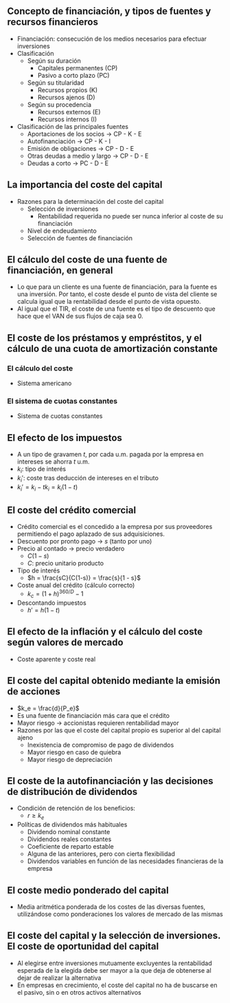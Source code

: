 ## Concepto de financiación, y tipos de fuentes y recursos financieros
- Financiación: consecución de los medios necesarios para efectuar inversiones
- Clasificación
	- Según su duración
		- Capitales permanentes (CP)
		- Pasivo a corto plazo (PC)
	- Según su titularidad
		- Recursos propios (K)
		- Recursos ajenos (D)
	- Según su procedencia
		- Recursos externos (E)
		- Recursos internos (I)
- Clasificación de las principales fuentes
	- Aportaciones de los socios -> CP - K - E
	- Autofinanciación -> CP - K - I
	- Emisión de obligaciones -> CP - D - E
	- Otras deudas a medio y largo -> CP - D - E
	- Deudas a corto -> PC - D - E
## La importancia del coste del capital
- Razones para la determinación del coste del capital
	- Selección de inversiones
		- Rentabilidad requerida no puede ser nunca inferior al coste de su financiación
	- Nivel de endeudamiento
	- Selección de fuentes de financiación
## El cálculo del coste de una fuente de financiación, en general
- Lo que para un cliente es una fuente de financiación, para la fuente es una inversión. Por tanto, el coste desde el punto de vista del cliente se calcula igual que la rentabilidad desde el punto de vista opuesto.
- Al igual que el TIR, el coste de una fuente es el tipo de descuento que hace que el VAN de sus flujos de caja sea 0.
## El coste de los préstamos y empréstitos, y el cálculo de una cuota de amortización constante
### El cálculo del coste
- Sistema americano
### El sistema de cuotas constantes
- Sistema de cuotas constantes
## El efecto de los impuestos
- A un tipo de gravamen $t$, por cada u.m. pagada por la empresa en intereses se ahorra $t$ u.m.
- $k_i$: tipo de interés
- $k_i'$: coste tras deducción de intereses en el tributo
- $k_i' = k_i - tk_i = k_i (1 - t)$
## El coste del crédito comercial
- Crédito comercial es el concedido a la empresa por sus proveedores permitiendo el pago aplazado de sus adquisiciones.
- Descuento por pronto pago -> $s$ (tanto por uno)
- Precio al contado -> precio verdadero
	- $C(1-s)$
	- $C$: precio unitario producto
- Tipo de interés
	- $h = \frac{sC}{C(1-s)} = \frac{s}{1 - s}$
- Coste anual del crédito (cálculo correcto)
	- $k_c = (1 + h)^{360 / D} - 1$
- Descontando impuestos
	- $h' = h (1 - t)$
## El efecto de la inflación y el cálculo del coste según valores de mercado
- Coste aparente y coste real
## El coste del capital obtenido mediante la emisión de acciones
- $k_e = \frac{d}{P_e}$
- Es una fuente de financiación más cara que el crédito
- Mayor riesgo -> accionistas requieren rentabilidad mayor
- Razones por las que el coste del capital propio es superior al del capital ajeno
	- Inexistencia de compromiso de pago de dividendos
	- Mayor riesgo en caso de quiebra
	- Mayor riesgo de depreciación
## El coste de la autofinanciación y las decisiones de distribución de dividendos
- Condición de retención de los beneficios: 
	- $r \geq k_e$ 
- Políticas de dividendos más habituales
	- Dividendo nominal constante
	- Dividendos reales constantes
	- Coeficiente de reparto estable
	- Alguna de las anteriores, pero con cierta flexibilidad
	- Dividendos variables en función de las necesidades financieras de la empresa
## El coste medio ponderado del capital
- Media aritmética ponderada de los costes de las diversas fuentes, utilizándose como ponderaciones los valores de mercado de las mismas
## El coste del capital y la selección de inversiones. El coste de oportunidad del capital
- Al elegirse entre inversiones mutuamente excluyentes la rentabilidad esperada de la elegida debe ser mayor a la que deja de obtenerse al dejar de realizar la alternativa
- En empresas en crecimiento, el coste del capital no ha de buscarse en el pasivo, sin o en otros activos alternativos